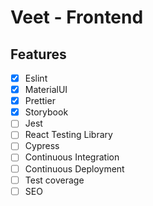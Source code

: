 # Veet - Frontend

## Features

- [x] Eslint
- [x] MaterialUI
- [x] Prettier
- [x] Storybook
- [ ] Jest
- [ ] React Testing Library
- [ ] Cypress
- [ ] Continuous Integration
- [ ] Continuous Deployment
- [ ] Test coverage
- [ ] SEO
